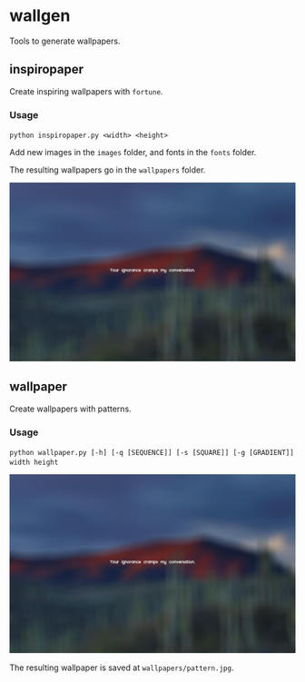 # wallgen
Tools to generate wallpapers.

## inspiropaper
Create inspiring wallpapers with `fortune`.

### Usage
`python inspiropaper.py <width> <height>`

Add new images in the `images` folder, and fonts in the `fonts` folder.

The resulting wallpapers go in the `wallpapers` folder.

![example image](./wallpapers/your_ignorance_cramps_my_moon2.0-bold.jpg)

## wallpaper
Create wallpapers with patterns.

### Usage
`python wallpaper.py [-h] [-q [SEQUENCE]] [-s [SQUARE]] [-g [GRADIENT]] width height`

![example image](./wallpapers/your_ignorance_cramps_my_moon2.0-bold.jpg)

The resulting wallpaper is saved at `wallpapers/pattern.jpg`.
